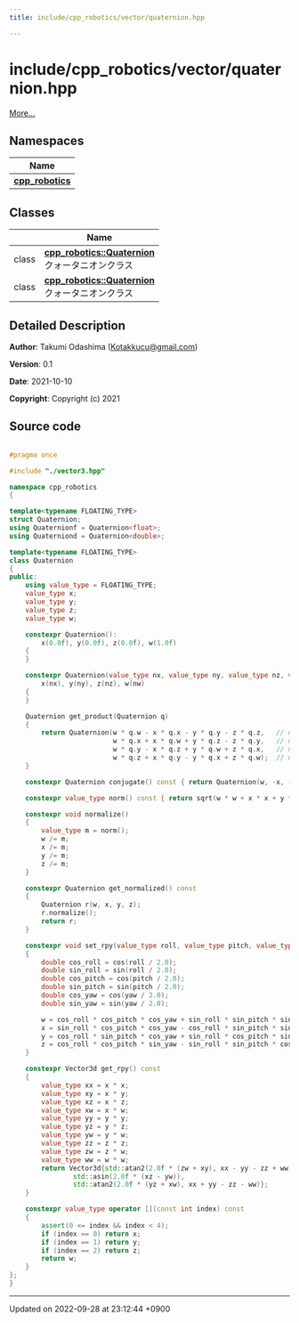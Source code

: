 ```yaml
---
title: include/cpp_robotics/vector/quaternion.hpp

---
```


# include/cpp_robotics/vector/quaternion.hpp

 [More...](#detailed-description)

## Namespaces

| Name           |
| -------------- |
| **[cpp_robotics](/cpp_robotics/doxybook/Namespaces/namespacecpp__robotics/)**  |

## Classes

|                | Name           |
| -------------- | -------------- |
| class | **[cpp_robotics::Quaternion](/cpp_robotics/doxybook/Classes/structcpp__robotics_1_1Quaternion/)** <br>クォータニオンクラス  |
| class | **[cpp_robotics::Quaternion](/cpp_robotics/doxybook/Classes/structcpp__robotics_1_1Quaternion/)** <br>クォータニオンクラス  |

## Detailed Description


**Author**: Takumi Odashima ([Kotakkucu@gmail.com](mailto:Kotakkucu@gmail.com)) 

**Version**: 0.1 

**Date**: 2021-10-10

**Copyright**: Copyright (c) 2021 



## Source code

```cpp

#pragma once

#include "./vector3.hpp"

namespace cpp_robotics
{

template<typename FLOATING_TYPE>
struct Quaternion;
using Quaternionf = Quaternion<float>;
using Quaterniond = Quaternion<double>;

template<typename FLOATING_TYPE>
class Quaternion
{
public:
    using value_type = FLOATING_TYPE;
    value_type x;
    value_type y;
    value_type z;
    value_type w;

    constexpr Quaternion():
        x(0.0f), y(0.0f), z(0.0f), w(1.0f)
    {
    }

    constexpr Quaternion(value_type nx, value_type ny, value_type nz, value_type nw):
        x(nx), y(ny), z(nz), w(nw)
    {
    }

    Quaternion get_product(Quaternion q)
    {
        return Quaternion(w * q.w - x * q.x - y * q.y - z * q.z,   // new w
                          w * q.x + x * q.w + y * q.z - z * q.y,   // new x
                          w * q.y - x * q.z + y * q.w + z * q.x,   // new y
                          w * q.z + x * q.y - y * q.x + z * q.w);  // new z
    }

    constexpr Quaternion conjugate() const { return Quaternion(w, -x, -y, -z); }

    constexpr value_type norm() const { return sqrt(w * w + x * x + y * y + z * z); }

    constexpr void normalize()
    {
        value_type m = norm();
        w /= m;
        x /= m;
        y /= m;
        z /= m;
    }

    constexpr Quaternion get_normalized() const
    {
        Quaternion r(w, x, y, z);
        r.normalize();
        return r;
    }

    constexpr void set_rpy(value_type roll, value_type pitch, value_type yaw)
    {
        double cos_roll = cos(roll / 2.0);
        double sin_roll = sin(roll / 2.0);
        double cos_pitch = cos(pitch / 2.0);
        double sin_pitch = sin(pitch / 2.0);
        double cos_yaw = cos(yaw / 2.0);
        double sin_yaw = sin(yaw / 2.0);

        w = cos_roll * cos_pitch * cos_yaw + sin_roll * sin_pitch * sin_yaw;
        x = sin_roll * cos_pitch * cos_yaw - cos_roll * sin_pitch * sin_yaw;
        y = cos_roll * sin_pitch * cos_yaw + sin_roll * cos_pitch * sin_yaw;
        z = cos_roll * cos_pitch * sin_yaw - sin_roll * sin_pitch * cos_yaw;
    }

    constexpr Vector3d get_rpy() const
    {
        value_type xx = x * x;
        value_type xy = x * y;
        value_type xz = x * z;
        value_type xw = x * w;
        value_type yy = y * y;
        value_type yz = y * z;
        value_type yw = y * w;
        value_type zz = z * z;
        value_type zw = z * w;
        value_type ww = w * w;
        return Vector3d{std::atan2(2.0f * (zw + xy), xx - yy - zz + ww),
                std::asin(2.0f * (xz - yw)),
                std::atan2(2.0f * (yz + xw), xx + yy - zz - ww)};
    }

    constexpr value_type operator [](const int index) const
    {
        assert(0 <= index && index < 4);
        if (index == 0) return x;
        if (index == 1) return y;
        if (index == 2) return z;
        return w;
    }
};
}
```


-------------------------------

Updated on 2022-09-28 at 23:12:44 +0900
